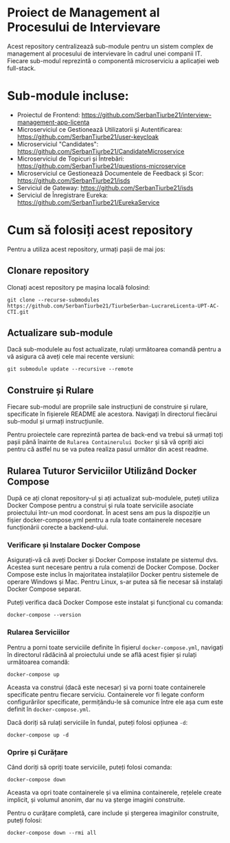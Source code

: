 # Proiect de Management al Procesului de Intervievare
Acest repository centralizează sub-module pentru un sistem complex de management al procesului de intervievare în cadrul unei companii IT. Fiecare sub-modul reprezintă o componentă microserviciu a aplicației web full-stack.

# Sub-module incluse:
 - Proiectul de Frontend: https://github.com/SerbanTiurbe21/interview-management-app-licenta
 - Microserviciul ce Gestionează Utilizatorii și Autentificarea: https://github.com/SerbanTiurbe21/user-keycloak
 - Microserviciul "Candidates": https://github.com/SerbanTiurbe21/CandidateMicroservice
 - Microserviciul de Topicuri și Întrebări: https://github.com/SerbanTiurbe21/questions-microservice
 - Microserviciul ce Gestionează Documentele de Feedback și Scor: https://github.com/SerbanTiurbe21/isds
 - Serviciul de Gateway: https://github.com/SerbanTiurbe21/isds
 - Serviciul de Înregistrare Eureka: https://github.com/SerbanTiurbe21/EurekaService

# Cum să folosiți acest repository
Pentru a utiliza acest repository, urmați pașii de mai jos:

## Clonare repository
Clonați acest repository pe mașina locală folosind:

`git clone --recurse-submodules https://github.com/SerbanTiurbe21/TiurbeSerban-LucrareLicenta-UPT-AC-CTI.git`

## Actualizare sub-module
Dacă sub-modulele au fost actualizate, rulați următoarea comandă pentru a vă asigura că aveți cele mai recente versiuni:

`git submodule update --recursive --remote`

## Construire și Rulare
Fiecare sub-modul are propriile sale instrucțiuni de construire și rulare, specificate în fișierele README ale acestora. Navigați în directorul fiecărui sub-modul și urmați instrucțiunile.

Pentru proiectele care reprezintă partea de back-end va trebui să urmați toți pașii până înainte de `Rularea Containerului Docker` și să vă opriți aici pentru că astfel nu se va putea realiza pasul următor din acest readme.

## Rularea Tuturor Serviciilor Utilizând Docker Compose

După ce ați clonat repository-ul și ați actualizat sub-modulele, puteți utiliza Docker Compose pentru a construi și rula toate serviciile asociate proiectului într-un mod coordonat. În acest sens am pus la dispoziție un fișier docker-compose.yml pentru a rula toate containerele necesare funcționării corecte a backend-ului.

### Verificare și Instalare Docker Compose

Asigurați-vă că aveți Docker și Docker Compose instalate pe sistemul dvs. Acestea sunt necesare pentru a rula comenzi de Docker Compose. Docker Compose este inclus în majoritatea instalațiilor Docker pentru sistemele de operare Windows și Mac. Pentru Linux, s-ar putea să fie necesar să instalați Docker Compose separat.

Puteți verifica dacă Docker Compose este instalat și funcțional cu comanda:

`docker-compose --version`

### Rularea Serviciilor

Pentru a porni toate serviciile definite în fișierul `docker-compose.yml`, navigați în directorul rădăcină al proiectului unde se află acest fișier și rulați următoarea comandă:

`docker-compose up`

Aceasta va construi (dacă este necesar) și va porni toate containerele specificate pentru fiecare serviciu. Containerele vor fi legate conform configurărilor specificate, permițându-le să comunice între ele așa cum este definit în `docker-compose.yml`.

Dacă doriți să rulați serviciile în fundal, puteți folosi opțiunea `-d`:

`docker-compose up -d`

### Oprire și Curățare

Când doriți să opriți toate serviciile, puteți folosi comanda:

`docker-compose down`

Aceasta va opri toate containerele și va elimina containerele, rețelele create implicit, și volumul anonim, dar nu va șterge imagini construite.

Pentru o curățare completă, care include și ștergerea imaginilor construite, puteți folosi:

`docker-compose down --rmi all`
